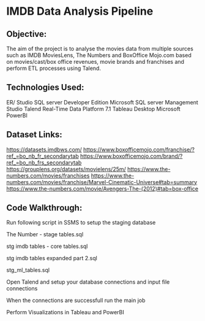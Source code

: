 # IMDB Data Analysis Pipeline

## Objective:
The aim of the project is to analyse the movies data from multiple sources such as IMDB MoviesLens, The Numbers and BoxOffice Mojo.com based on movies/cast/box office revenues, movie brands and franchises and perform ETL processes using Talend. 

## Technologies Used: 
ER/ Studio
SQL server Developer Edition
Microsoft SQL server Management Studio
Talend Real-Time Data Platform 7.1
Tableau Desktop
Microsoft PowerBI

## Dataset Links:
https://datasets.imdbws.com/
https://www.boxofficemojo.com/franchise/?ref_=bo_nb_fr_secondarytab
https://www.boxofficemojo.com/brand/?ref_=bo_nb_frs_secondarytab
https://grouplens.org/datasets/movielens/25m/
https://www.the-numbers.com/movies/franchises
https://www.the-numbers.com/movies/franchise/Marvel-Cinematic-Universe#tab=summary
https://www.the-numbers.com/movie/Avengers-The-(2012)#tab=box-office

## Code Walkthrough:
Run following script in SSMS to setup the staging database

The Number - stage tables.sql

stg imdb tables - core tables.sql

stg imdb tables expanded part 2.sql

stg_ml_tables.sql

Open Talend and setup your database connections and input file connections

When the connections are successfull run the main job

Perform Visualizations in Tableau and PowerBI


